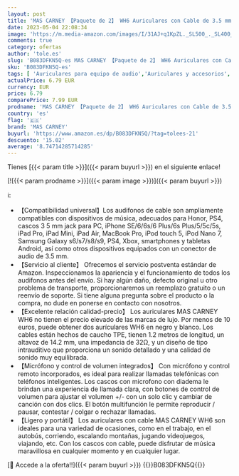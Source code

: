 ```yaml
---
layout: post
title: 'MAS CARNEY 【Paquete de 2】 WH6 Auriculares con Cable de 3.5 mm  Audifonos con Cable con Control de Volumen y Micrófono  Cascos Compatibles de Tablet  iPad  iPod  Honor  Huawei  Samsung Galaxy'
date: 2023-05-04 22:08:34
image: 'https://m.media-amazon.com/images/I/31AJ+q1KpZL._SL500_._SL400_.jpg'
comments: true
category: ofertas
author: 'tole.es'
slug: 'B083DFKN5Q-es MAS CARNEY 【Paquete de 2】 WH6 Auriculares con Cable de 3.5...'
sku: 'B083DFKN5Q-es'
tags: [ 'Auriculares para equipo de audio','Auriculares y accesorios','Electrónica','ipad','ipod','mas carney','🇪🇸', ]
actualPrice: 6.79 EUR
currency: EUR
price: 6.79
comparePrice: 7.99 EUR
prodname: 'MAS CARNEY 【Paquete de 2】 WH6 Auriculares con Cable de 3.5 mm  Audifonos con Cable con Control de Volumen y Micrófono  Cascos Compatibles de Tablet  iPad  iPod  Honor  Huawei  Samsung Galaxy'
country: 'es'
flag: '🇪🇸'
brand: 'MAS CARNEY'
buyurl: 'https://www.amazon.es/dp/B083DFKN5Q/?tag=tolees-21'
descuento: '15.02'
average: '8.74714285714285'
---
```


Tienes [{{< param title >}}]({{< param buyurl >}}) en el siguiente enlace!

[![{{< param prodname >}}]({{< param image >}})]({{< param buyurl >}})

ℹ️:

- 【Compatibilidad universal】Los audifonos de cable son ampliamente compatibles con dispositivos de música, adecuados para Honor, PS4, cascos 3 5 mm jack para PC, iPhone SE/6/6s/6 Plus/6s Plus/5/5c/5s, iPad Pro, iPad Mini, iPad Air, MacBook Pro, iPod touch 5, iPod Nano 7, Samsung Galaxy s6/s7/s8/s9, PS4, Xbox, smartphones y tabletas Android, así como otros dispositivos equipados con un conector de audio de 3.5 mm.
- 【Servicio al cliente】 Ofrecemos el servicio postventa estándar de Amazon. Inspeccionamos la apariencia y el funcionamiento de todos los audifonos antes del envío. Si hay algún daño, defecto original u otro problema de transporte, proporcionaremos un reemplazo gratuito o un reenvío de soporte. Si tiene alguna pregunta sobre el producto o la compra, no dude en ponerse en contacto con nosotros.
- 【Excelente relación calidad-precio】 Los auriculares MAS CARNEY WH6 no tienen el precio elevado de las marcas de lujo. Por menos de 10 euros, puede obtener dos aurículares WH6 en negro y blanco. Los cables están hechos de caucho TPE, tienen 1.2 metros de longitud, un altavoz de 14.2 mm, una impedancia de 32Ω, y un diseño de tipo intrauditivo que proporciona un sonido detallado y una calidad de sonido muy equilibrada.
- 【Micrófono y control de volumen integrados】 Con micrófono y control remoto incorporados, es ideal para realizar llamadas telefónicas con teléfonos inteligentes. Los cascos con microfono con diadema le brindan una experiencia de llamada clara, con botones de control de volumen para ajustar el volumen +/- con un solo clic y cambiar de canción con dos clics. El botón multifunción le permite reproducir / pausar, contestar / colgar o rechazar llamadas.
- 【Ligero y portátil】 Los auriculares con cable MAS CARNEY WH6 son ideales para una variedad de ocasiones, como en el trabajo, en el autobús, corriendo, escalando montañas, jugando videojuegos, viajando, etc. Con los cascos con cable, puede disfrutar de música maravillosa en cualquier momento y en cualquier lugar.

[🛒 Accede a la oferta!!]({{< param buyurl >}})
{{<world>}}B083DFKN5Q{{</world>}}
